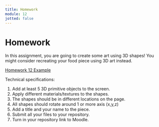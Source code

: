 ```yaml
---
title: Homework
module: 12
jotted: false
---
```


# Homework

In this assignment, you are going to create some art using 3D shapes!  You might consider recreating your food piece using 3D art instead.

<a href="https://github.com/Montana-Media-Arts/220_CreativeCoding2-Spring2024-Samples/tree/main/Homework%2012" target="_blank">Homework 12 Example</a>

Technical specifications:

1. Add at least 5 3D primitive objects to the screen.
2. Apply different materials/textures to the shapes.
3. The shapes should be in different locations on the page.
4. All shapes should rotate around 1 or more axis (x,y,z)
5. Add a title and your name to the piece.
6. Submit all your files to your repository.
7. Turn in your repository link to Moodle.

